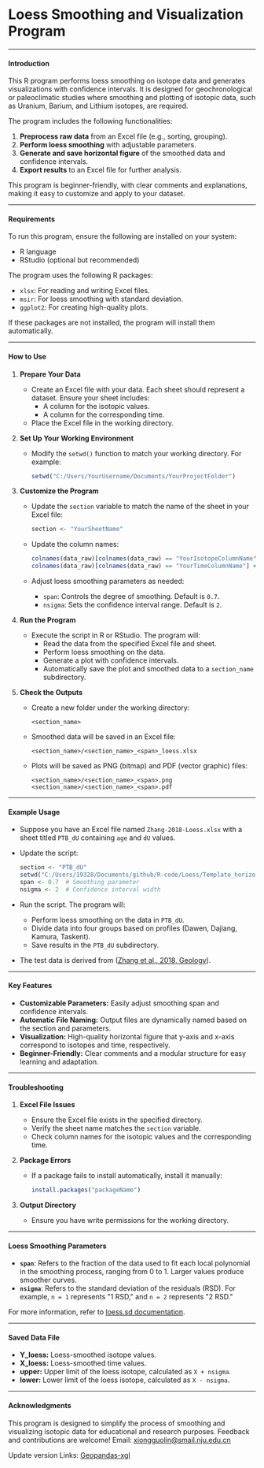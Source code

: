 # Loess Smoothing and Visualization Program

------

#### **Introduction**

This R program performs loess smoothing on isotope data and generates visualizations with confidence intervals. It is designed for geochronological or paleoclimatic studies where smoothing and plotting of isotopic data, such as Uranium, Barium, and Lithium isotopes, are required.

The program includes the following functionalities:

1. **Preprocess raw data** from an Excel file (e.g., sorting, grouping).
2. **Perform loess smoothing** with adjustable parameters.
3. **Generate and save horizontal figure** of the smoothed data and confidence intervals.
4. **Export results** to an Excel file for further analysis.

This program is beginner-friendly, with clear comments and explanations, making it easy to customize and apply to your dataset.

------

#### **Requirements**

To run this program, ensure the following are installed on your system:

- R language
- RStudio (optional but recommended)

The program uses the following R packages:

- `xlsx`: For reading and writing Excel files.
- `msir`: For loess smoothing with standard deviation.
- `ggplot2`: For creating high-quality plots.

If these packages are not installed, the program will install them automatically.

------

#### **How to Use**

1. **Prepare Your Data**

   - Create an Excel file with your data. Each sheet should represent a dataset. Ensure your sheet includes:
     - A column for the isotopic values.
     - A column for the corresponding time.
   - Place the Excel file in the working directory.

2. **Set Up Your Working Environment**

   - Modify the `setwd()` function to match your working directory. For example:

     ```r
     setwd("C:/Users/YourUsername/Documents/YourProjectFolder")
     ```

3. **Customize the Program**

   - Update the `section` variable to match the name of the sheet in your Excel file:

     ```r
     section <- "YourSheetName"
     ```

   - Update the column names:

     ```r
     colnames(data_raw)[colnames(data_raw) == "YourIsotopeColumnName"] <- "Delta"
     colnames(data_raw)[colnames(data_raw) == "YourTimeColumnName"] <- "Series"
     ```

   - Adjust loess smoothing parameters as needed:

     - `span`: Controls the degree of smoothing. Default is `0.7`.
     - `nsigma`: Sets the confidence interval range. Default is `2`.

4. **Run the Program**

   - Execute the script in R or RStudio. The program will:
     - Read the data from the specified Excel file and sheet.
     - Perform loess smoothing on the data.
     - Generate a plot with confidence intervals.
     - Automatically save the plot and smoothed data to a `section_name` subdirectory.

5. **Check the Outputs**

   - Create a new folder under the working directory:

     ```
     <section_name>
     ```

   - Smoothed data will be saved in an Excel file:

     ```
     <section_name>/<section_name>_<span>_loess.xlsx
     ```

   - Plots will be saved as PNG (bitmap) and PDF (vector graphic) files:

     ```
     <section_name>/<section_name>_<span>.png
     <section_name>/<section_name>_<span>.pdf
     ```

------

#### **Example Usage**

- Suppose you have an Excel file named `Zhang-2018-Loess.xlsx` with a sheet titled `PTB_dU` containing `age` and `dU` values.

- Update the script:

  ```r
  section <- "PTB_dU"
  setwd("C:/Users/19328/Documents/github/R-code/Loess/Template_horizontal")
  span <- 0.7  # Smoothing parameter
  nsigma <- 2  # Confidence interval width
  ```

- Run the script. The program will:

  - Perform loess smoothing on the data in `PTB_dU`.
  - Divide data into four groups based on profiles (Dawen, Dajiang, Kamura, Taskent).
  - Save results in the `PTB_dU` subdirectory.

- The test data is derived from ([Zhang et al., 2018, Geology](https://pubs.geoscienceworld.org/gsa/geology/article-abstract/46/4/327/527934/Congruent-Permian-Triassic-238U-records-at)).

------

#### **Key Features**

- **Customizable Parameters:** Easily adjust smoothing span and confidence intervals.
- **Automatic File Naming:** Output files are dynamically named based on the section and parameters.
- **Visualization:** High-quality horizontal figure that y-axis and x-axis correspond to isotopes and time, respectively.
- **Beginner-Friendly:** Clear comments and a modular structure for easy learning and adaptation.

------

#### **Troubleshooting**

1. **Excel File Issues**

   - Ensure the Excel file exists in the specified directory.
   - Verify the sheet name matches the `section` variable.
   - Check column names for the isotopic values and the corresponding time.

2. **Package Errors**

   - If a package fails to install automatically, install it manually:

     ```r
     install.packages("packageName")
     ```

3. **Output Directory**

   - Ensure you have write permissions for the working directory.

------

#### **Loess Smoothing Parameters**

- **`span`**: Refers to the fraction of the data used to fit each local polynomial in the smoothing process, ranging from 0 to 1. Larger values produce smoother curves.
- **`nsigma`**: Refers to the standard deviation of the residuals (RSD). For example, `n = 1` represents "1 RSD," and `n = 2` represents "2 RSD."

For more information, refer to [loess.sd documentation](https://www.rdocumentation.org/packages/msir/versions/1.3.3/topics/loess.sd).

------

#### **Saved Data File**

- **Y_loess:** Loess-smoothed isotope values.
- **X_loess:** Loess-smoothed time values.
- **upper:** Upper limit of the loess isotope, calculated as `X + nsigma`.
- **lower:** Lower limit of the loess isotope, calculated as `X - nsigma`.

------

#### **Acknowledgments**

This program is designed to simplify the process of smoothing and visualizing isotopic data for educational and research purposes. Feedback and contributions are welcome! Email: [xiongguolin@smail.nju.edu.cn](mailto:xiongguolin@smail.nju.edu.cn)

Update version Links: [Geopandas-xgl](https://github.com/Geopandas-xgl/R-code/tree/master/Loess%20smoothing) 

